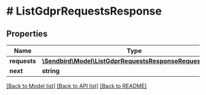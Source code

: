 # # ListGdprRequestsResponse

## Properties

Name | Type | Description | Notes
------------ | ------------- | ------------- | -------------
**requests** | [**\Sendbird\Model\ListGdprRequestsResponseRequestsInner[]**](ListGdprRequestsResponseRequestsInner.md) |  | [optional]
**next** | **string** |  | [optional]

[[Back to Model list]](../../README.md#models) [[Back to API list]](../../README.md#endpoints) [[Back to README]](../../README.md)
